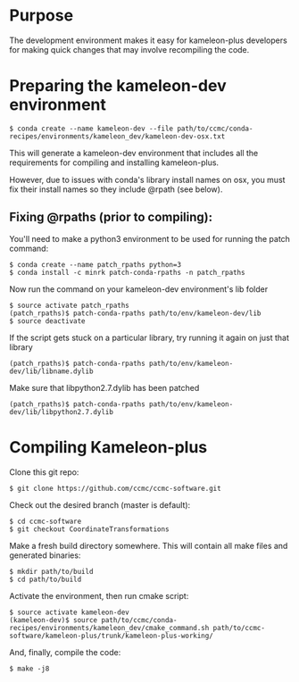 # Purpose

The development environment makes it easy for kameleon-plus developers for making quick changes that may involve recompiling the code.

# Preparing the kameleon-dev environment

	$ conda create --name kameleon-dev --file path/to/ccmc/conda-recipes/environments/kameleon_dev/kameleon-dev-osx.txt

This will generate a kameleon-dev environment that includes all the requirements for compiling and installing kameleon-plus.

However, due to issues with conda's library install names on osx, you must fix their install names so they include @rpath (see below).

## Fixing @rpaths (prior to compiling):

You'll need to make a python3 environment to be used for running the patch command:

	$ conda create --name patch_rpaths python=3
	$ conda install -c minrk patch-conda-rpaths -n patch_rpaths

Now run the command on your kameleon-dev environment's lib folder

	$ source activate patch_rpaths
	(patch_rpaths)$ patch-conda-rpaths path/to/env/kameleon-dev/lib
	$ source deactivate

If the script gets stuck on a particular library, try running it again on just that library

	(patch_rpaths)$ patch-conda-rpaths path/to/env/kameleon-dev/lib/libname.dylib

Make sure that libpython2.7.dylib has been patched

	(patch_rpaths)$ patch-conda-rpaths path/to/env/kameleon-dev/lib/libpython2.7.dylib

# Compiling Kameleon-plus

Clone this git repo:

	$ git clone https://github.com/ccmc/ccmc-software.git


Check out the desired branch (master is default):
	
	$ cd ccmc-software
	$ git checkout CoordinateTransformations


Make a fresh build directory somewhere. This will contain all make files and generated binaries:

	$ mkdir path/to/build 
	$ cd path/to/build


Activate the environment, then run cmake script:

	$ source activate kameleon-dev
	(kameleon-dev)$ source path/to/ccmc/conda-recipes/environments/kameleon_dev/cmake_command.sh path/to/ccmc-software/kameleon-plus/trunk/kameleon-plus-working/

And, finally, compile the code:

	$ make -j8